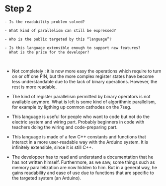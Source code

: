 # Step 2

    - Is the readability problem solved?

    - What kind of parallelism can still be expressed?
        
    - Who is the public targeted by this “language”?

    - Is this language extensible enough to support new features?
      What is the price for the developer?

&nbsp;
&nbsp;
&nbsp;

- Not completely : it is now more easy the operations which require to 
  turn on or off one PIN, but the more complex register states have 
  become less understandable due to the lack of binary operations.
  However, the rest is more readable.

- The kind of register parallelism permitted by binary operators is not
  available anymore. What is left is some kind of algorithmic parallelism, 
  for example by ligthing up common cathodes on the 7seg.

- This language is useful for people who want to code but not do the 
  electric system and wiring part. Probably beginners in code with
  teachers doing the wiring and code-preparing part. 

- This language is made of a few C++ constants and functions that interact
  in a more user-readable way with the Arduino system. It is infinitely 
  extensible, since it is still C++.

- The developper has to read and understand a documentation that he 
  has not written himself. Furthermore, as we saw, some things such 
  as memory parallelization are now hidden to him. But in a general 
  way, he gains readability and ease of use due to functions that are
  specific to the targeted system (an Arduino).

